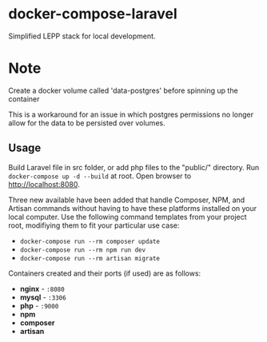 # docker-compose-laravel
Simplified LEPP stack for local development.

# Note
Create a docker volume called 'data-postgres' before spinning up the container

This is a workaround for an issue in which postgres permissions no longer allow
for the data to be persisted over volumes.

## Usage

Build Laravel file in src folder, or add php files to the "public/" directory. Run `docker-compose up -d --build` at root. Open browser to [http://localhost:8080](http://localhost:8080).

Three new available have been added that handle Composer, NPM, and Artisan commands without having to have these platforms installed on your local computer. Use the following command templates from your project root, modifiying them to fit your particular use case:

- `docker-compose run --rm composer update`
- `docker-compose run --rm npm run dev`
- `docker-compose run --rm artisan migrate` 

Containers created and their ports (if used) are as follows:

- **nginx** - `:8080`
- **mysql** - `:3306`
- **php** - `:9000`
- **npm**
- **composer**
- **artisan**
